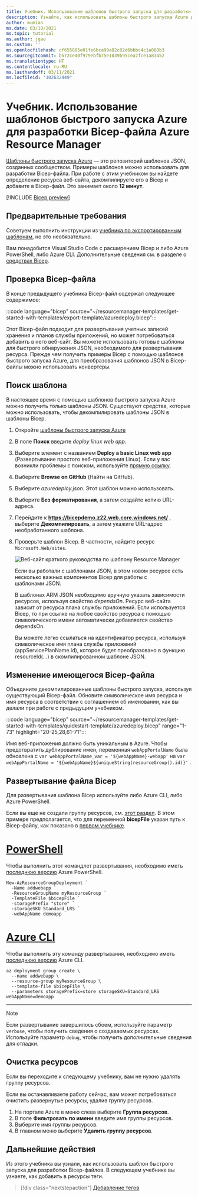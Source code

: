 ```yaml
---
title: Учебник. Использование шаблонов быстрого запуска для разработки Bicep-файла Azure Resource Manager
description: Узнайте, как использовать шаблоны быстрого запуска Azure для разработки Bicep-файла.
author: mumian
ms.date: 03/10/2021
ms.topic: tutorial
ms.author: jgao
ms.custom: ''
ms.openlocfilehash: cf655885e01fe6bca99a82c82d6bbbc4c1a080b3
ms.sourcegitcommit: b572ce40f979ebfb75e1039b95cea7fce1a83452
ms.translationtype: HT
ms.contentlocale: ru-RU
ms.lasthandoff: 03/11/2021
ms.locfileid: "102632449"
---
```

# <a name="tutorial-use-azure-quickstart-templates-for-azure-resource-manager-bicep-development"></a>Учебник. Использование шаблонов быстрого запуска Azure для разработки Bicep-файла Azure Resource Manager

[Шаблоны быстрого запуска Azure](https://azure.microsoft.com/resources/templates/) — это репозиторий шаблонов JSON, созданных сообществом. Примеры шаблонов можно использовать для разработки Bicep-файла. При работе с этим учебником вы найдете определение ресурса веб-сайта, декомпилируете его в Bicep и добавите в Bicep-файл. Это занимает около **12 минут**.

[!INCLUDE [Bicep preview](../../../includes/resource-manager-bicep-preview.md)]

## <a name="prerequisites"></a>Предварительные требования

Советуем выполнить инструкции из [учебника по экспортированным шаблонам](bicep-tutorial-export-template.md), но это необязательно.

Вам понадобится Visual Studio Code с расширением Bicep и либо Azure PowerShell, либо Azure CLI. Дополнительные сведения см. в разделе о [средствах Bicep](bicep-tutorial-create-first-bicep.md#get-tools).

## <a name="review-bicep-file"></a>Проверка Bicep-файла

В конце предыдущего учебника Bicep-файл содержал следующее содержимое:

:::code language="bicep" source="~/resourcemanager-templates/get-started-with-templates/export-template/azuredeploy.bicep":::

Этот Bicep-файл подходит для развертывания учетных записей хранения и планов службы приложений, но может потребоваться добавить в него веб-сайт. Вы можете использовать готовые шаблоны для быстрого обнаружения JSON, необходимого для развертывания ресурса. Прежде чем получить примеры Bicep с помощью шаблонов быстрого запуска Azure, для преобразования шаблонов JSON в Bicep-файлы можно использовать конвертеры.

## <a name="find-template"></a>Поиск шаблона

В настоящее время с помощью шаблонов быстрого запуска Azure можно получить только шаблоны JSON. Существуют средства, которые можно использовать, чтобы декомпилировать шаблоны JSON в шаблоны Bicep.

1. Откройте [шаблоны быстрого запуска Azure](https://azure.microsoft.com/resources/templates/)
1. В поле **Поиск** введите _deploy linux web app_.
1. Выберите элемент с названием **Deploy a basic Linux web app** (Развертывание простого веб-приложения Linux). Если у вас возникли проблемы с поиском, используйте [прямую ссылку](https://azure.microsoft.com/resources/templates/101-webapp-basic-linux/).
1. Выберите **Browse on GitHub** (Найти на GitHub).
1. Выберите _azuredeploy.json_. Этот шаблон можно использовать.
1. Выберите **Без форматирования**, а затем создайте копию URL-адреса.
1. Перейдите к **https://bicepdemo.z22.web.core.windows.net/** , выберите **Декомпилировать**, а затем укажите URL-адрес необработанного шаблона.
1. Проверьте шаблон Bicep. В частности, найдите ресурс `Microsoft.Web/sites`.

    ![Веб-сайт краткого руководства по шаблону Resource Manager](./media/bicep-tutorial-quickstart-template/resource-manager-template-quickstart-template-web-site.png)

    Если вы работали с шаблонами JSON, в этом новом ресурсе есть несколько важных компонентов Bicep для работы с шаблонами JSON.

    В шаблонах ARM JSON необходимо вручную указать зависимости ресурсов, используя свойство _dependsOn_. Ресурс веб-сайта зависит от ресурса плана службы приложений. Если используется Bicep, то при ссылке на любое свойство ресурса с помощью символического имени автоматически добавляется свойство dependsOn.

    Вы можете легко ссылаться на идентификатор ресурса, используя символическое имя плана службы приложений (appServicePlanName.id), которое будет преобразовано в функцию resourceId(...) в скомпилированном шаблоне JSON.

## <a name="revise-existing-bicep-file"></a>Изменение имеющегося Bicep-файла

Объедините декомпилированные шаблоны быстрого запуска, используя существующий Bicep-файл. Обновите символическое имя ресурса и имя ресурса в соответствии с соглашением об именовании, как вы делали при работе с предыдущим учебником.

:::code language="bicep" source="~/resourcemanager-templates/get-started-with-templates/quickstart-template/azuredeploy.bicep" range="1-73" highlight="20-25,28,61-71":::

Имя веб-приложения должно быть уникальным в Azure. Чтобы предотвратить дублирование имен, переменная `webAppPortalName` была обновлена с `var webAppPortalName_var = '${webAppName}-webapp'` на `var webAppPortalName = '${webAppName}${uniqueString(resourceGroup().id)}'` .

## <a name="deploy-bicep-file"></a>Развертывание файла Bicep

Для развертывания шаблона Bicep используйте либо Azure CLI, либо Azure PowerShell.

Если вы еще не создали группу ресурсов, см. [этот раздел](bicep-tutorial-create-first-bicep.md#create-resource-group). В этом примере предполагается, что для переменной **bicepFile** указан путь к Bicep-файлу, как показано в [первом учебнике](bicep-tutorial-create-first-bicep.md#deploy-bicep-file).

# <a name="powershell"></a>[PowerShell](#tab/azure-powershell)

Чтобы выполнить этот командлет развертывания, необходимо иметь [последнюю версию](/powershell/azure/install-az-ps) Azure PowerShell.

```azurepowershell
New-AzResourceGroupDeployment `
  -Name addwebapp `
  -ResourceGroupName myResourceGroup `
  -TemplateFile $bicepFile `
  -storagePrefix "store" `
  -storageSKU Standard_LRS `
  -webAppName demoapp
```

# <a name="azure-cli"></a>[Azure CLI](#tab/azure-cli)

Чтобы выполнить эту команду развертывания, необходимо иметь [последнюю версию](/cli/azure/install-azure-cli) Azure CLI.

```azurecli
az deployment group create \
  --name addwebapp \
  --resource-group myResourceGroup \
  --template-file $bicepFile \
  --parameters storagePrefix=store storageSKU=Standard_LRS webAppName=demoapp
```

---

> [!NOTE]
> Если развертывание завершилось сбоем, используйте параметр `verbose`, чтобы получить сведения о создаваемых ресурсах. Используйте параметр `debug`, чтобы получить дополнительные сведения для отладки.

## <a name="clean-up-resources"></a>Очистка ресурсов

Если вы переходите к следующему учебнику, вам не нужно удалять группу ресурсов.

Если вы останавливаете работу сейчас, вам может потребоваться очистить развернутые ресурсы, удалив группу ресурсов.

1. На портале Azure в меню слева выберите **Группа ресурсов**.
2. В поле **Фильтровать по имени** введите имя группы ресурсов.
3. Выберите имя группы ресурсов.
4. В главном меню выберите **Удалить группу ресурсов**.

## <a name="next-steps"></a>Дальнейшие действия

Из этого учебника вы узнали, как использовать шаблон быстрого запуска для разработки Bicep-файлов. В следующем учебнике вы узнаете, как добавить в ресурсы теги.

> [!div class="nextstepaction"]
> [Добавление тегов](bicep-tutorial-add-tags.md)
